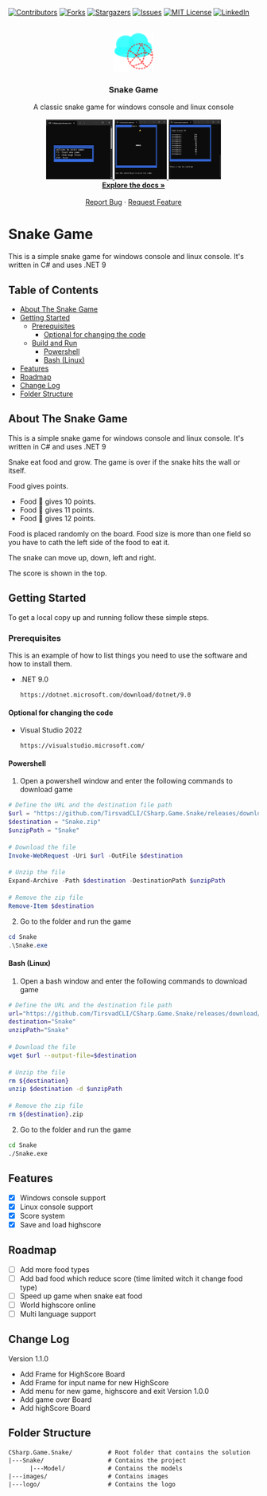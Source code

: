 ﻿[![Contributors][contributors-shield]][contributors-url]
[![Forks][forks-shield]][forks-url]
[![Stargazers][stars-shield]][stars-url]
[![Issues][issues-shield]][issues-url]
[![MIT License][license-shield]][license-url]
[![LinkedIn][linkedin-shield]][linkedin-url]

<br />
<div align="center">
    <a href="https://github.com/TirsvadCLI/CSharp.Game.Snake">
        <img src="logo/logo.png" alt="Logo" width="80" height="80">
    </a>
    <h3 align="center">Snake Game</h3>
    <p align="center">
    A classic snake game for windows console and linux console
    <br />
    <br />
    <!-- PROJECT SCREENSHOTS -->
    <a href="https://github.com/TirsvadCLI/CSharp.Game.Snake/blob/master/images/Screenshot_menu.png">
        <img src="images/Screenshot_menu.png" alt="The game" height="120">
    </a>
    <a href="https://github.com/TirsvadCLI/CSharp.Game.Snake/blob/master/images/Screenshot_snakeGame.png">
        <img src="images/Screenshot_snakeGame.png" alt="The game" height="120">
    </a>
    <a href="https://github.com/TirsvadCLI/CSharp.Game.Snake/blob/master/images/Screenshot_highscore.png">
        <img src="images/Screenshot_highscore.png" alt="The game" height="120">
    </a>
    <br />
    <a href="https://github.com/TirsvadCLI/CSharp.Game.Snake"><strong>Explore the docs »</strong></a>
    <br />
    <br />
    <a href="https://github.com/TirsvadCLI/CSharp.Game.Snake/issues/new?labels=bug&template=bug-report---.md">Report Bug</a>
    ·
    <a href="https://github.com/TirsvadCLI/CSharp.Game.Snake/issues/new?labels=enhancement&template=feature-request---.md">Request Feature</a>
    </p>
</div>

# Snake Game
This is a simple snake game for windows console and linux console. It's written in C# and uses .NET 9

## Table of Contents

- [About The Snake Game](#about-the-snake-game)
- [Getting Started](#getting-started)
  * [Prerequisites](#prerequisites)
    + [Optional for changing the code](#optional-for-changing-the-code)
  * [Build and Run](#build-and-run)
    + [Powershell](#powershell)
    + [Bash (Linux)](#bash--linux-)
- [Features](#features)
- [Roadmap](#roadmap)
- [Change Log](#change-log)
- [Folder Structure](#folder-structure)

## About The Snake Game

This is a simple snake game for windows console and linux console. It's written in C# and uses .NET 9

Snake eat food and grow. The game is over if the snake hits the wall or itself.

Food gives points.

- Food 🍎 gives 10 points.
- Food 🍌 gives 11 points.
- Food 🍒 gives 12 points.

Food is placed randomly on the board. Food size is more than one field so you have to cath the left side of the food to eat it.

The snake can move up, down, left and right.

The score is shown in the top.

## Getting Started

To get a local copy up and running follow these simple steps.

### Prerequisites

This is an example of how to list things you need to use the software and how to install them.

- .NET 9.0
    ```
    https://dotnet.microsoft.com/download/dotnet/9.0
    ```

#### Optional for changing the code

- Visual Studio 2022
    ```
    https://visualstudio.microsoft.com/
    ```

#### Powershell

1. Open a powershell window and enter the following commands to download game

```powershell
# Define the URL and the destination file path
$url = "https://github.com/TirsvadCLI/CSharp.Game.Snake/releases/download/1.1.0/Snake.zip"
$destination = "Snake.zip"
$unzipPath = "Snake"

# Download the file
Invoke-WebRequest -Uri $url -OutFile $destination

# Unzip the file
Expand-Archive -Path $destination -DestinationPath $unzipPath

# Remove the zip file
Remove-Item $destination
```

2. Go to the folder and run the game
```powershell
cd Snake
.\Snake.exe
```

#### Bash (Linux)

1. Open a bash window and enter the following commands to download game
```bash
# Define the URL and the destination file path
url="https://github.com/TirsvadCLI/CSharp.Game.Snake/releases/download/1.1.0/Snake.zip"
destination="Snake"
unzipPath="Snake"

# Download the file
wget $url --output-file=$destination

# Unzip the file
rm ${destination}
unzip $destination -d $unzipPath

# Remove the zip file
rm ${destination}.zip
```

2. Go to the folder and run the game
```bash
cd Snake
./Snake.exe
```

## Features

- [x] Windows console support
- [x] Linux console support
- [x] Score system
- [x] Save and load highscore
 
## Roadmap

- [ ] Add more food types
- [ ] Add bad food which reduce score (time limited witch it change food type)
- [ ] Speed up game when snake eat food
- [ ] World highscore online
- [ ] Multi language support

## Change Log

Version 1.1.0
- Add Frame for HighScore Board
- Add Frame for input name for new HighScore
- Add menu for new game, highscore and exit
Version 1.0.0
- Add game over Board
- Add highScore Board

## Folder Structure

```
CSharp.Game.Snake/          # Root folder that contains the solution
|---Snake/                  # Contains the project
      |---Model/            # Contains the models
|---images/                 # Contains images
|---logo/                   # Contains the logo
```

<!-- MARKDOWN LINKS & IMAGES -->
[contributors-shield]: https://img.shields.io/github/contributors/TirsvadCLI/CSharp.Game.Snake?style=for-the-badge
[contributors-url]: https://github.com/TirsvadCLI/CSharp.Game.Snake/graphs/contributors
[forks-shield]: https://img.shields.io/github/forks/TirsvadCLI/CSharp.Game.Snake?style=for-the-badge
[forks-url]: https://github.com/TirsvadCLI/CSharp.Game.Snake/network/members
[stars-shield]: https://img.shields.io/github/stars/TirsvadCLI/CSharp.Game.Snake?style=for-the-badge
[stars-url]: https://github.com/TirsvadCLI/CSharp.Game.Snake/stargazers
[issues-shield]: https://img.shields.io/github/issues/TirsvadCLI/CSharp.Game.Snake?style=for-the-badge
[issues-url]: https://github.com/TirsvadCLI/CSharp.Game.Snake/issues
[license-shield]: https://img.shields.io/github/license/TirsvadCLI/CSharp.Game.Snake?style=for-the-badge
[license-url]: https://github.com/TirsvadCLI/CSharp.Game.Snake/blob/master/LICENSE
[linkedin-shield]: https://img.shields.io/badge/-LinkedIn-black.svg?style=for-the-badge&logo=linkedin&colorB=555
[linkedin-url]: https://www.linkedin.com/in/jens-tirsvad-nielsen-13b795b9/
